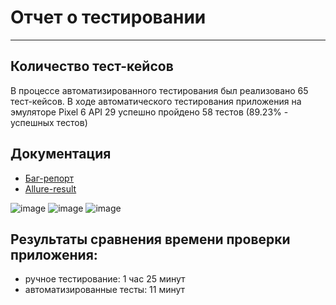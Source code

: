 # Отчет о тестировании

---

## Количество тест-кейсов

В процессе автоматизированного тестирования был реализовано 65 тест-кейсов.
В ходе автоматического тестирования приложения на эмуляторе Pixel 6 API 29
успешно пройдено 58 тестов (89.23% - успешных тестов)

## Документация

- [Баг-репорт](https://github.com/OAOblat/qamid_diplom/blob/main/QA%20Documentation/Report.xlsx)
- [Allure-result](https://github.com/OAOblat/qamid_diplom/blob/main/QA%20Documentation/allure-results.zip)

![image](https://github.com/OAOblat/qamid_diplom/assets/131019183/0e1a5d0d-6cf7-4ced-b95d-1b57c25aba22)
![image](https://github.com/OAOblat/qamid_diplom/assets/131019183/2832fad3-92cf-4b95-a49a-7bc18c316a97)
![image](https://github.com/OAOblat/qamid_diplom/assets/131019183/55b8b16d-0005-4847-beda-722a099e8f7f)



## Результаты сравнения времени проверки приложения:

- ручное тестирование: 1 час 25 минут
- автоматизированные тесты: 11 минут
